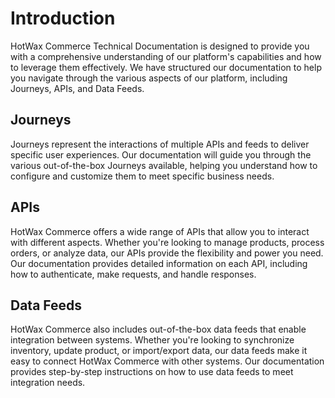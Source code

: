 # Introduction

HotWax Commerce Technical Documentation is designed to provide you with a comprehensive understanding of our platform's capabilities and how to leverage them effectively. We have structured our documentation to help you navigate through the various aspects of our platform, including Journeys, APIs, and Data Feeds.

## Journeys
Journeys represent the interactions of multiple APIs and feeds to deliver specific user experiences. Our documentation will guide you through the various out-of-the-box Journeys available, helping you understand how to configure and customize them to meet specific business needs.

## APIs
HotWax Commerce offers a wide range of APIs that allow you to interact with different aspects. Whether you're looking to manage products, process orders, or analyze data, our APIs provide the flexibility and power you need. Our documentation provides detailed information on each API, including how to authenticate, make requests, and handle responses.

## Data Feeds
HotWax Commerce also includes out-of-the-box data feeds that enable integration between systems. Whether you're looking to synchronize inventory, update product, or import/export data, our data feeds make it easy to connect HotWax Commerce with other systems. Our documentation provides step-by-step instructions on how to use data feeds to meet integration needs.